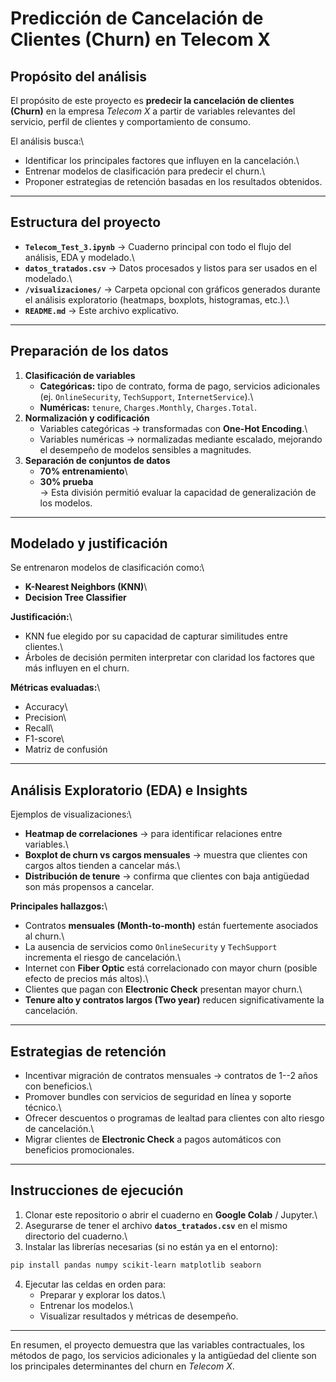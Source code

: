 # Predicción de Cancelación de Clientes (Churn) en Telecom X

## Propósito del análisis

El propósito de este proyecto es **predecir la cancelación de clientes
(Churn)** en la empresa *Telecom X* a partir de variables relevantes del
servicio, perfil de clientes y comportamiento de consumo.

El análisis busca:\
- Identificar los principales factores que influyen en la cancelación.\
- Entrenar modelos de clasificación para predecir el churn.\
- Proponer estrategias de retención basadas en los resultados obtenidos.

------------------------------------------------------------------------

## Estructura del proyecto

-   **`Telecom_Test_3.ipynb`** → Cuaderno principal con todo el flujo
    del análisis, EDA y modelado.\
-   **`datos_tratados.csv`** → Datos procesados y listos para ser usados
    en el modelado.\
-   **`/visualizaciones/`** → Carpeta opcional con gráficos generados
    durante el análisis exploratorio (heatmaps, boxplots, histogramas,
    etc.).\
-   **`README.md`** → Este archivo explicativo.

------------------------------------------------------------------------

##  Preparación de los datos

1.  **Clasificación de variables**
    -   **Categóricas:** tipo de contrato, forma de pago, servicios
        adicionales (ej. `OnlineSecurity`, `TechSupport`,
        `InternetService`).\
    -   **Numéricas:** `tenure`, `Charges.Monthly`, `Charges.Total`.
2.  **Normalización y codificación**
    -   Variables categóricas → transformadas con **One-Hot Encoding**.\
    -   Variables numéricas → normalizadas mediante escalado, mejorando
        el desempeño de modelos sensibles a magnitudes.
3.  **Separación de conjuntos de datos**
    -   **70% entrenamiento**\
    -   **30% prueba**\
        → Esta división permitió evaluar la capacidad de generalización
        de los modelos.

------------------------------------------------------------------------

##  Modelado y justificación

Se entrenaron modelos de clasificación como:\
- **K-Nearest Neighbors (KNN)**\
- **Decision Tree Classifier**

**Justificación:**\
- KNN fue elegido por su capacidad de capturar similitudes entre
clientes.\
- Árboles de decisión permiten interpretar con claridad los factores que
más influyen en el churn.

**Métricas evaluadas:**\
- Accuracy\
- Precision\
- Recall\
- F1-score\
- Matriz de confusión

------------------------------------------------------------------------

##  Análisis Exploratorio (EDA) e Insights

Ejemplos de visualizaciones:\
- **Heatmap de correlaciones** → para identificar relaciones entre
variables.\
- **Boxplot de churn vs cargos mensuales** → muestra que clientes con
cargos altos tienden a cancelar más.\
- **Distribución de tenure** → confirma que clientes con baja antigüedad
son más propensos a cancelar.

**Principales hallazgos:**\
- Contratos **mensuales (Month-to-month)** están fuertemente asociados
al churn.\
- La ausencia de servicios como `OnlineSecurity` y `TechSupport`
incrementa el riesgo de cancelación.\
- Internet con **Fiber Optic** está correlacionado con mayor churn
(posible efecto de precios más altos).\
- Clientes que pagan con **Electronic Check** presentan mayor churn.\
- **Tenure alto y contratos largos (Two year)** reducen
significativamente la cancelación.

------------------------------------------------------------------------

##  Estrategias de retención

-   Incentivar migración de contratos mensuales → contratos de 1--2 años
    con beneficios.\
-   Promover bundles con servicios de seguridad en línea y soporte
    técnico.\
-   Ofrecer descuentos o programas de lealtad para clientes con alto
    riesgo de cancelación.\
-   Migrar clientes de **Electronic Check** a pagos automáticos con
    beneficios promocionales.

------------------------------------------------------------------------

## Instrucciones de ejecución

1.  Clonar este repositorio o abrir el cuaderno en **Google Colab** /
    Jupyter.\
2.  Asegurarse de tener el archivo **`datos_tratados.csv`** en el mismo
    directorio del cuaderno.\
3.  Instalar las librerías necesarias (si no están ya en el entorno):

``` bash
pip install pandas numpy scikit-learn matplotlib seaborn
```

4.  Ejecutar las celdas en orden para:
    -   Preparar y explorar los datos.\
    -   Entrenar los modelos.\
    -   Visualizar resultados y métricas de desempeño.

------------------------------------------------------------------------
 En resumen, el proyecto demuestra que las variables contractuales,
los métodos de pago, los servicios adicionales y la antigüedad del
cliente son los principales determinantes del churn en *Telecom X*.
